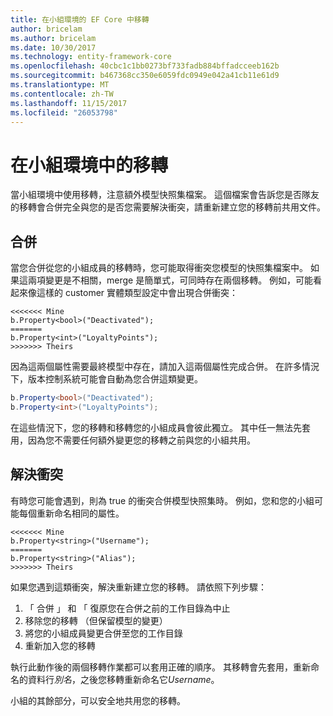```yaml
---
title: 在小組環境的 EF Core 中移轉
author: bricelam
ms.author: bricelam
ms.date: 10/30/2017
ms.technology: entity-framework-core
ms.openlocfilehash: 40cbc1c1bb0273bf733fadb884bffadcceeb162b
ms.sourcegitcommit: b467368cc350e6059fdc0949e042a41cb11e61d9
ms.translationtype: MT
ms.contentlocale: zh-TW
ms.lasthandoff: 11/15/2017
ms.locfileid: "26053798"
---
```

<a name="migrations-in-team-environments"></a>在小組環境中的移轉
===============================
當小組環境中使用移轉，注意額外模型快照集檔案。 這個檔案會告訴您是否隊友的移轉會合併完全與您的是否您需要解決衝突，請重新建立您的移轉前共用文件。

<a name="merging"></a>合併
-------
當您合併從您的小組成員的移轉時，您可能取得衝突您模型的快照集檔案中。 如果這兩項變更是不相關，merge 是簡單式，可同時存在兩個移轉。 例如，可能看起來像這樣的 customer 實體類型設定中會出現合併衝突：

    <<<<<<< Mine
    b.Property<bool>("Deactivated");
    =======
    b.Property<int>("LoyaltyPoints");
    >>>>>>> Theirs

因為這兩個屬性需要最終模型中存在，請加入這兩個屬性完成合併。 在許多情況下，版本控制系統可能會自動為您合併這類變更。

``` csharp
b.Property<bool>("Deactivated");
b.Property<int>("LoyaltyPoints");
```

在這些情況下，您的移轉和移轉您的小組成員會彼此獨立。 其中任一無法先套用，因為您不需要任何額外變更您的移轉之前與您的小組共用。

<a name="resolving-conflicts"></a>解決衝突
-------------------
有時您可能會遇到，則為 true 的衝突合併模型快照集時。 例如，您和您的小組可能每個重新命名相同的屬性。

    <<<<<<< Mine
    b.Property<string>("Username");
    =======
    b.Property<string>("Alias");
    >>>>>>> Theirs

如果您遇到這類衝突，解決重新建立您的移轉。 請依照下列步驟：

1. 「 合併 」 和 「 復原您在合併之前的工作目錄為中止
2. 移除您的移轉 （但保留模型的變更）
3. 將您的小組成員變更合併至您的工作目錄
4. 重新加入您的移轉

執行此動作後的兩個移轉作業都可以套用正確的順序。 其移轉會先套用，重新命名的資料行*別名*，之後您移轉重新命名它*Username*。

小組的其餘部分，可以安全地共用您的移轉。
